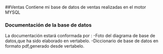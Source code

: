 ##Ventas
Contiene mi base de datos de ventas realizadas en el motor MYSQL

### Documentación de la base de datos
La documentación estará conformada por :
-Foto del diagrama de base de datos,que ha sido elaborado en vertabelo.
-Diccionario de base de datos en formato pdf,generado desde vertabelo.